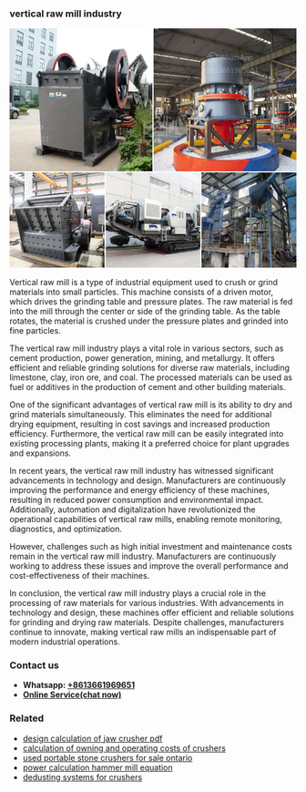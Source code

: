 <h3>vertical raw mill industry</h3><img src='1708499106.jpg' alt=''><p>Vertical raw mill is a type of industrial equipment used to crush or grind materials into small particles. This machine consists of a driven motor, which drives the grinding table and pressure plates. The raw material is fed into the mill through the center or side of the grinding table. As the table rotates, the material is crushed under the pressure plates and grinded into fine particles.</p><p>The vertical raw mill industry plays a vital role in various sectors, such as cement production, power generation, mining, and metallurgy. It offers efficient and reliable grinding solutions for diverse raw materials, including limestone, clay, iron ore, and coal. The processed materials can be used as fuel or additives in the production of cement and other building materials.</p><p>One of the significant advantages of vertical raw mill is its ability to dry and grind materials simultaneously. This eliminates the need for additional drying equipment, resulting in cost savings and increased production efficiency. Furthermore, the vertical raw mill can be easily integrated into existing processing plants, making it a preferred choice for plant upgrades and expansions.</p><p>In recent years, the vertical raw mill industry has witnessed significant advancements in technology and design. Manufacturers are continuously improving the performance and energy efficiency of these machines, resulting in reduced power consumption and environmental impact. Additionally, automation and digitalization have revolutionized the operational capabilities of vertical raw mills, enabling remote monitoring, diagnostics, and optimization.</p><p>However, challenges such as high initial investment and maintenance costs remain in the vertical raw mill industry. Manufacturers are continuously working to address these issues and improve the overall performance and cost-effectiveness of their machines.</p><p>In conclusion, the vertical raw mill industry plays a crucial role in the processing of raw materials for various industries. With advancements in technology and design, these machines offer efficient and reliable solutions for grinding and drying raw materials. Despite challenges, manufacturers continue to innovate, making vertical raw mills an indispensable part of modern industrial operations.</p><h3>Contact us</h3><ul><li><strong>Whatsapp:&nbsp;<a href="https://wa.me/8613661969651">+8613661969651</a></strong></li><li><a href="https://swt.shibang-china.com/?git&amp;zhl&amp;vertical raw mill industry"><strong>Online Service(chat now)</strong></a></li></ul><h3>Related</h3><ul><li><a href='design calculation of jaw crusher pdf.md'>design calculation of jaw crusher pdf</a></li><li><a href='calculation of owning and operating costs of crushers.md'>calculation of owning and operating costs of crushers</a></li><li><a href='used portable stone crushers for sale ontario.md'>used portable stone crushers for sale ontario</a></li><li><a href='power calculation hammer mill equation.md'>power calculation hammer mill equation</a></li><li><a href='dedusting systems for crushers.md'>dedusting systems for crushers</a></li></ul>